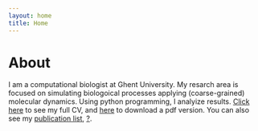 ```yaml
---
layout: home
title: Home
---
```


# About

I am a computational biologist at Ghent University. My resarch area is focused on simulating biologoical processes applying (coarse-grained) molecular dynamics. Using python programming, I analyize results. [Click here](/cv) to see my full CV, and [here](/cv.pdf) to download a pdf version. You can also see my [publication list](https://scholar.google.com/citations?user=gX_JMSoAAAAJ&hl=en), [?](https://jekyllrb.com/docs/posts/#tags-and-categories).


